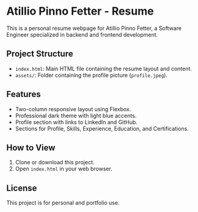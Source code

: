 # Atillio Pinno Fetter - Resume

This is a personal resume webpage for Atillio Pinno Fetter, a Software Engineer specialized in backend and frontend development.

## Project Structure

- `index.html`: Main HTML file containing the resume layout and content.
- `assets/`: Folder containing the profile picture (`profile.jpeg`).

## Features

- Two-column responsive layout using Flexbox.
- Professional dark theme with light blue accents.
- Profile section with links to LinkedIn and GitHub.
- Sections for Profile, Skills, Experience, Education, and Certifications.

## How to View

1. Clone or download this project.
2. Open `index.html` in your web browser.

## License

This project is for personal and portfolio use.
